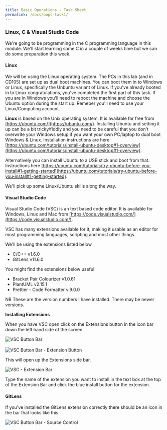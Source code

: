 ```yaml
---
title: Basic Operations - Task Sheet
permalink: /docs/bops-task1/
---
```


### Linux, C & Visual Studio Code

We're going to be programming in the C programming language in this module. We'll start learning some C in a couple of weeks time but we can do some preparation this week.  

#### Linux

We will be using the Linux operating system. The PCs in this lab (and in CD105) are set up as dual boot machines. You can boot them in to Windows or Linux, specifically the Unbuntu variant of Linux. If you've already booted in to Linux congratulations, you've completed the first part of this task. If you are in Windows you'll need to reboot the machine and choose the Ubuntu option during the start up. Remeber you'll need to use your Linux/Computing account.  

**Linux** is based on the Unix operating system. It is available for free from [https://ubuntu.com/](https://ubuntu.com/). Installing Ubuntu and setting it up can be a bit tricky/fiddly and you need to be careful that you don't overwrite your Windows setup if you want your own PC/laptop to dual boot Windows & Linux. Installation instructions are here [https://ubuntu.com/tutorials/install-ubuntu-desktop#1-overview](https://ubuntu.com/tutorials/install-ubuntu-desktop#1-overview).  

Alternatively you can install Ubuntu to a USB stick and boot from that. Instructions here [https://ubuntu.com/tutorials/try-ubuntu-before-you-install#1-getting-started](https://ubuntu.com/tutorials/try-ubuntu-before-you-install#1-getting-started).  

We'll pick up some Linux/Ubuntu skills along the way.  

#### Visual Studio Code

Visual Studio Code (VSC) is an text based code editor. It is available for Windows, Linux and Mac from [https://code.visualstudio.com/](https://code.visualstudio.com/).  

VSC has many extensions available for it, making it usable as an editor for most programming languages, scripting and most other things.  

We'll be using the extensions listed below
* C/C++ v1.6.0
* GitLens v11.6.0
  
You might find the extensions below useful
* Bracket Pair Colourizer v1.0.61
* PlantUML v2.15.1
* Prettier - Code Formatter v.9.0.0

NB These are the version numbers I have installed. There may be newer versions.  

**Installing Extensions**

When you have VSC open click on the Extensions button in the icon bar down the left hand side of the screen.  

<centre>        
    <img src="{{ "/assets/img/vsc-ext.png" | relative_url }}" alt="VSC Button Bar" class="img-responsive">
</centre>
<BR></BR>
<centre>        
    <img src="{{ "/assets/img/ext-btn.png" | relative_url }}" alt="VSC Button Bar - Extension Button" class="img-responsive">
</centre>

This will open up the Extensions side bar.  

<centre>        
    <img src="{{ "/assets/img/ext-bar.png" | relative_url }}" alt="VSC - Extension Bar" class="img-responsive">
</centre>

Type the name of the extension you want to install in the text box at the top of the Extension Bar and click the blue install button for the extension.  

#### GitLens

If you've installed the GitLens extension correctly there should be an icon in the bar that looks like this.  

<centre>        
    <img src="{{ "/assets/img/ext-git.png" | relative_url }}" alt="VSC Button Bar - Source Control" class="img-responsive">
</centre>



